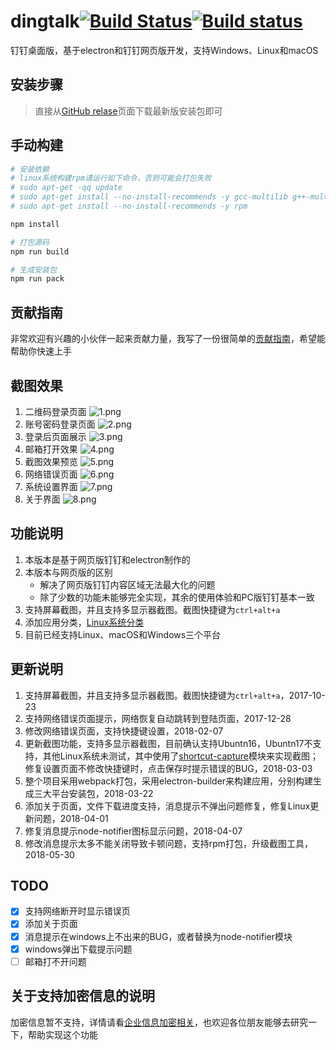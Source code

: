 # dingtalk[![Build Status](https://travis-ci.org/nashaofu/dingtalk.svg?branch=master)](https://travis-ci.org/nashaofu/dingtalk)[![Build status](https://ci.appveyor.com/api/projects/status/jptk80n78gdogd18/branch/master?svg=true)](https://ci.appveyor.com/project/nashaofu/dingtalk/branch/master)
钉钉桌面版，基于electron和钉钉网页版开发，支持Windows、Linux和macOS

## 安装步骤
> 直接从[GitHub relase](https://github.com/nashaofu/dingtalk/releases/latest)页面下载最新版安装包即可

## 手动构建
```bash
# 安装依赖
# linux系统构建rpm请运行如下命令，否则可能会打包失败
# sudo apt-get -qq update
# sudo apt-get install --no-install-recommends -y gcc-multilib g++-multilib
# sudo apt-get install --no-install-recommends -y rpm

npm install

# 打包源码
npm run build

# 生成安装包
npm run pack
```

## 贡献指南
非常欢迎有兴趣的小伙伴一起来贡献力量，我写了一份很简单的[贡献指南](./CONTRIBUTING.md)，希望能帮助你快速上手

## 截图效果
1. 二维码登录页面
![1.png](./screenshot/1.png)
2. 账号密码登录页面
![2.png](./screenshot/2.png)
3. 登录后页面展示
![3.png](./screenshot/3.png)
4. 邮箱打开效果
![4.png](./screenshot/4.png)
5. 截图效果预览
![5.png](./screenshot/5.png)
6. 网络错误页面
![6.png](./screenshot/6.png)
7. 系统设置界面
![7.png](./screenshot/7.png)
8. 关于界面
![8.png](./screenshot/8.png)

## 功能说明
1. 本版本是基于网页版钉钉和electron制作的
2. 本版本与网页版的区别
    * 解决了网页版钉钉内容区域无法最大化的问题
    * 除了少数的功能未能够完全实现，其余的使用体验和PC版钉钉基本一致
3. 支持屏幕截图，并且支持多显示器截图。截图快捷键为`ctrl+alt+a`
4. 添加应用分类，[Linux系统分类](https://specifications.freedesktop.org/menu-spec/latest/apa.html#main-category-registry)
5. 目前已经支持Linux、macOS和Windows三个平台

## 更新说明
1. 支持屏幕截图，并且支持多显示器截图。截图快捷键为`ctrl+alt+a`，2017-10-23
2. 支持网络错误页面提示，网络恢复自动跳转到登陆页面，2017-12-28
3. 修改网络错误页面，支持快捷键设置，2018-02-07
4. 更新截图功能，支持多显示器截图，目前确认支持Ubuntn16，Ubuntn17不支持，其他Linux系统未测试，其中使用了[shortcut-capture](https://github.com/nashaofu/shortcut-capture)模块来实现截图；修复设置页面不修改快捷键时，点击保存时提示错误的BUG，2018-03-03
5. 整个项目采用webpack打包，采用electron-builder来构建应用，分别构建生成三大平台安装包，2018-03-22
6. 添加关于页面，文件下载进度支持，消息提示不弹出问题修复，修复Linux更新问题，2018-04-01
7. 修复消息提示node-notifier图标显示问题，2018-04-07
8. 修改消息提示太多不能关闭导致卡顿问题，支持rpm打包，升级截图工具，2018-05-30

## TODO
- [x] 支持网络断开时显示错误页
- [x] 添加关于页面
- [x] 消息提示在windows上不出来的BUG，或者替换为node-notifier模块
- [x] windows弹出下载提示问题
- [ ] 邮箱打不开问题

## 关于支持加密信息的说明
加密信息暂不支持，详情请看[企业信息加密相关](https://github.com/nashaofu/dingtalk/issues/2)，也欢迎各位朋友能够去研究一下，帮助实现这个功能
